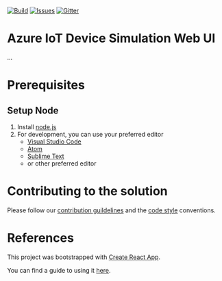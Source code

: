 [![Build][build-badge]][build-url]
[![Issues][issues-badge]][issues-url]
[![Gitter][gitter-badge]][gitter-url]

Azure IoT Device Simulation Web UI
==================================
...

Prerequisites
=============
## Setup Node
1. Install [node.js](https://nodejs.org/)
2. For development, you can use your preferred editor
   - [Visual Studio Code](https://code.visualstudio.com/)
   - [Atom](https://atom.io/)
   - [Sublime Text](https://www.sublimetext.com/)
   - or other preferred editor

Contributing to the solution
============================
Please follow our [contribution guildelines](docs/CONTRIBUTING.md) and the [code style](docs/CODE_GUIDELINES.md) conventions.

References
==========
This project was bootstrapped with [Create React App](https://github.com/facebookincubator/create-react-app).

You can find a guide to using it [here](https://github.com/facebookincubator/create-react-app/blob/master/packages/react-scripts/template/README.md).

[build-badge]: https://img.shields.io/travis/Azure/pcs-simulation-webui.svg
[build-url]: https://travis-ci.org/Azure/pcs-simulation-webui
[issues-badge]: https://img.shields.io/github/issues/azure/pcs-simulation-webui.svg
[issues-url]: https://github.com/Azure/pcs-simulation-webui/issues/new
[gitter-badge]: https://img.shields.io/gitter/room/azure/iot-solutions.js.svg
[gitter-url]: https://gitter.im/azure/iot-solutions
